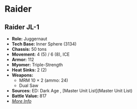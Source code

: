 # Raider 

## Raider JL-1 

- **Role:** Juggernaut 
- **Tech Base:** Inner Sphere (3134) 
- **Chassis:** 50 tons 
- **Movement:** 4 (5) / 6 (8), ICE 
- **Armor:** 112 
- **Myomer:** Triple-Strength 
- **Heat Sinks:** 2 (2) 
- **Weapons:** 
  - MRM 10 × 2 (ammo: 24) 
  - Dual Saw 
- **Sources:** ED: Dark Age , [Master Unit List](Master Unit List) 
- **Battle Value:** 817 
- [*More Info*](raider/raider_jl-1.md) 

